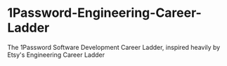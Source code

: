 # 1Password-Engineering-Career-Ladder
The 1Password Software Development Career Ladder, inspired heavily by Etsy's Engineering Career Ladder
